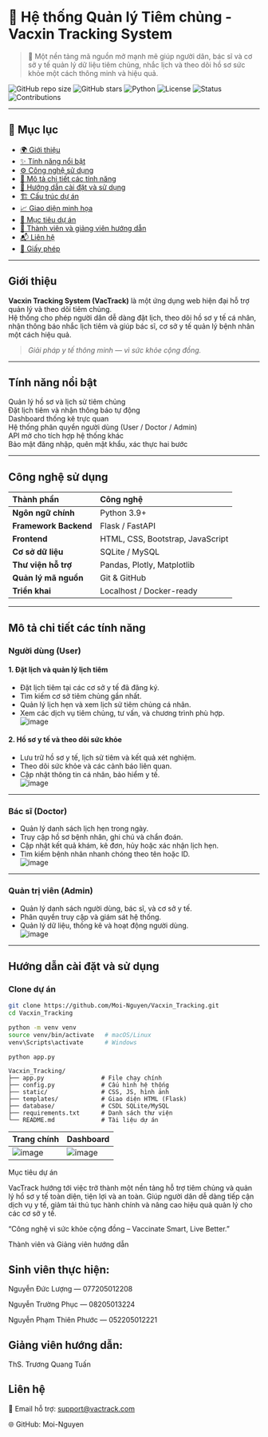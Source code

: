 # 💉 Hệ thống Quản lý Tiêm chủng - Vacxin Tracking System

> 🧠 Một nền tảng mã nguồn mở mạnh mẽ giúp người dân, bác sĩ và cơ sở y tế quản lý dữ liệu tiêm chủng, nhắc lịch và theo dõi hồ sơ sức khỏe một cách thông minh và hiệu quả.

![GitHub repo size](https://img.shields.io/github/repo-size/Moi-Nguyen/Vacxin_Tracking?color=blue)
![GitHub stars](https://img.shields.io/github/stars/Moi-Nguyen/Vacxin_Tracking?style=social)
![Python](https://img.shields.io/badge/Python-3.9%2B-blue)
![License](https://img.shields.io/badge/License-MIT-green)
![Status](https://img.shields.io/badge/Trạng_thái-Đang_phát_triển-success)
![Contributions](https://img.shields.io/badge/Đóng_góp-Chào_mừng-orange)

---

## 🧭 Mục lục
- [🌍 Giới thiệu](#-giới-thiệu)
- [✨ Tính năng nổi bật](#-tính-năng-nổi-bật)
- [⚙️ Công nghệ sử dụng](#️-công-nghệ-sử-dụng)
- [📱 Mô tả chi tiết các tính năng](#-mô-tả-chi-tiết-các-tính-năng)
- [🚀 Hướng dẫn cài đặt và sử dụng](#-hướng-dẫn-cài-đặt-và-sử-dụng)
- [🏗️ Cấu trúc dự án](#️-cấu-trúc-dự-án)
- [📈 Giao diện minh họa](#-giao-diện-minh-họa)
- [🎯 Mục tiêu dự án](#-mục-tiêu-dự-án)
- [👥 Thành viên và giảng viên hướng dẫn](#-thành-viên-và-giảng-viên-hướng-dẫn)
- [📬 Liên hệ](#-liên-hệ)
- [📄 Giấy phép](#-giấy-phép)

---

## Giới thiệu
**Vacxin Tracking System (VacTrack)** là một ứng dụng web hiện đại hỗ trợ quản lý và theo dõi tiêm chủng.  
Hệ thống cho phép người dân dễ dàng đặt lịch, theo dõi hồ sơ y tế cá nhân, nhận thông báo nhắc lịch tiêm và giúp bác sĩ, cơ sở y tế quản lý bệnh nhân một cách hiệu quả.

> *Giải pháp y tế thông minh — vì sức khỏe cộng đồng.*

---

## Tính năng nổi bật
 Quản lý hồ sơ và lịch sử tiêm chủng  
 Đặt lịch tiêm và nhận thông báo tự động  
 Dashboard thống kê trực quan  
 Hệ thống phân quyền người dùng (User / Doctor / Admin)  
 API mở cho tích hợp hệ thống khác  
 Bảo mật đăng nhập, quên mật khẩu, xác thực hai bước  

---

## Công nghệ sử dụng

| Thành phần | Công nghệ |
|:------------|:-----------|
| **Ngôn ngữ chính** | Python 3.9+ |
| **Framework Backend** | Flask / FastAPI |
| **Frontend** | HTML, CSS, Bootstrap, JavaScript |
| **Cơ sở dữ liệu** | SQLite / MySQL |
| **Thư viện hỗ trợ** | Pandas, Plotly, Matplotlib |
| **Quản lý mã nguồn** | Git & GitHub |
| **Triển khai** | Localhost / Docker-ready |

---

##  Mô tả chi tiết các tính năng

###  Người dùng (User)
#### 1. Đặt lịch và quản lý lịch tiêm
- Đặt lịch tiêm tại các cơ sở y tế đã đăng ký.  
- Tìm kiếm cơ sở tiêm chủng gần nhất.  
- Quản lý lịch hẹn và xem lịch sử tiêm chủng cá nhân.  
- Xem các dịch vụ tiêm chủng, tư vấn, và chương trình phù hợp.  
  ![image](https://github.com/user-attachments/assets/b22c6803-fe69-4de1-9293-6299827af17c)

#### 2. Hồ sơ y tế và theo dõi sức khỏe
- Lưu trữ hồ sơ y tế, lịch sử tiêm và kết quả xét nghiệm.  
- Theo dõi sức khỏe và các cảnh báo liên quan.  
- Cập nhật thông tin cá nhân, bảo hiểm y tế.  
  ![image](https://github.com/user-attachments/assets/73670746-7660-4538-95c7-b5ce4c923362)

---

###  Bác sĩ (Doctor)
- Quản lý danh sách lịch hẹn trong ngày.  
- Truy cập hồ sơ bệnh nhân, ghi chú và chẩn đoán.  
- Cập nhật kết quả khám, kê đơn, hủy hoặc xác nhận lịch hẹn.  
- Tìm kiếm bệnh nhân nhanh chóng theo tên hoặc ID.  
  ![image](https://github.com/user-attachments/assets/dfc259ed-cf81-45f7-8e4e-e30da217e02b)

---

###  Quản trị viên (Admin)
- Quản lý danh sách người dùng, bác sĩ, và cơ sở y tế.  
- Phân quyền truy cập và giám sát hệ thống.  
- Quản lý dữ liệu, thống kê và hoạt động người dùng.  
  ![image](https://github.com/user-attachments/assets/6a69fb2f-e7f8-4ea7-8ba0-cf9c3c0e62fa)

---

##  Hướng dẫn cài đặt và sử dụng

###  Clone dự án
```bash
git clone https://github.com/Moi-Nguyen/Vacxin_Tracking.git
cd Vacxin_Tracking

```
```bash
python -m venv venv
source venv/bin/activate   # macOS/Linux
venv\Scripts\activate      # Windows
```
```bash
python app.py
```

```
Vacxin_Tracking/
├── app.py                # File chạy chính
├── config.py             # Cấu hình hệ thống
├── static/               # CSS, JS, hình ảnh
├── templates/            # Giao diện HTML (Flask)
├── database/             # CSDL SQLite/MySQL
├── requirements.txt      # Danh sách thư viện
└── README.md             # Tài liệu dự án

```

| Trang chính                                                                               | Dashboard                                                                                 |
| ----------------------------------------------------------------------------------------- | ----------------------------------------------------------------------------------------- |
| ![image](https://github.com/user-attachments/assets/62983d09-7b18-4dcd-bd79-1bbce8b6f1a3) | ![image](https://github.com/user-attachments/assets/127594fb-ffd0-4461-b0cc-95c32730b975) |

Mục tiêu dự án

VacTrack hướng tới việc trở thành một nền tảng hỗ trợ tiêm chủng và quản lý hồ sơ y tế toàn diện, tiện lợi và an toàn.
Giúp người dân dễ dàng tiếp cận dịch vụ y tế, giảm tải thủ tục hành chính và nâng cao hiệu quả quản lý cho các cơ sở y tế.

 “Công nghệ vì sức khỏe cộng đồng – Vaccinate Smart, Live Better.”

 Thành viên và Giảng viên hướng dẫn

## Sinh viên thực hiện:

 Nguyễn Đức Lượng — 077205012208

 Nguyễn Trường Phục — 08205013224

 Nguyễn Phạm Thiên Phước — 052205012221

## Giảng viên hướng dẫn:

 ThS. Trương Quang Tuấn

## Liên hệ

📧 Email hỗ trợ: support@vactrack.com

🌐 GitHub: Moi-Nguyen
